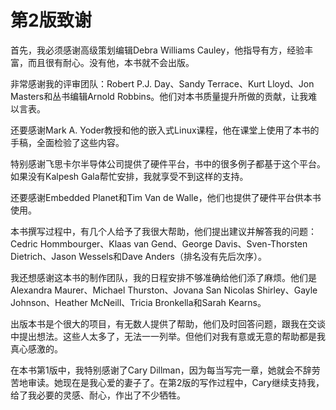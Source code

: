 # 第2版致谢

首先，我必须感谢高级策划编辑Debra Williams Cauley，他指导有方，经验丰富，而且很有耐心。没有他，本书就不会出版。

非常感谢我的评审团队：Robert P.J. Day、Sandy Terrace、Kurt Lloyd、Jon Masters和丛书编辑Arnold Robbins。他们对本书质量提升所做的贡献，让我难以言表。

还要感谢Mark A. Yoder教授和他的嵌入式Linux课程，他在课堂上使用了本书的手稿，全面检验了这些内容。

特别感谢飞思卡尔半导体公司提供了硬件平台，书中的很多例子都基于这个平台。如果没有Kalpesh Gala帮忙安排，我就享受不到这样的支持。

还要感谢Embedded Planet和Tim Van de Walle，他们也提供了硬件平台供本书使用。

本书撰写过程中，有几个人给予了我很大帮助，他们提出建议并解答我的问题：Cedric Hommbourger、Klaas van Gend、George Davis、Sven-Thorsten Dietrich、Jason Wessels和Dave Anders（排名没有先后次序）。

我还想感谢这本书的制作团队，我的日程安排不够准确给他们添了麻烦。他们是Alexandra Maurer、Michael Thurston、Jovana San Nicolas Shirley、Gayle Johnson、Heather McNeill、Tricia Bronkella和Sarah Kearns。

出版本书是个很大的项目，有无数人提供了帮助，他们及时回答问题，跟我在交谈中提出想法。这些人太多了，无法一一列举。但他们对我有意或无意的帮助都是我真心感激的。

在本书第1版中，我特别感谢了Cary Dillman，因为每当写完一章，她就会不辞劳苦地审读。她现在是我心爱的妻子了。在第2版的写作过程中，Cary继续支持我，给了我必要的灵感、耐心，作出了不少牺牲。



